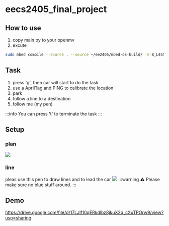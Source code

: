 # eecs2405_final_project
## How to use
1. copy main.py to your openmv
2.  excute 
 ```bash
sudo mbed compile --source . --source ~/ee2405/mbed-os-build/ -m B_L4S5I_IOT01A -t GCC_ARM -f 
```
## Task
1. press 'g', then car will start to do the task
1. use a AprilTag and PING to calibrate the location
2. park
3. follow a line to a destination
4. follow me  (my pen)
 
:::info
You can press 't' to terminate the task
:::
## Setup
### plan
![](https://i.imgur.com/gw2GOYA.jpg)
### line
pleas use this pen to draw lines and to lead the car
![](https://i.imgur.com/een7sSy.jpg)
:::warning
:warning:  Please make sure no blue stuff around.
:::


## Demo
https://drive.google.com/file/d/17LJlf10qERkdlbz8jkuX2q_cXuTPOrw9/view?usp=sharing
